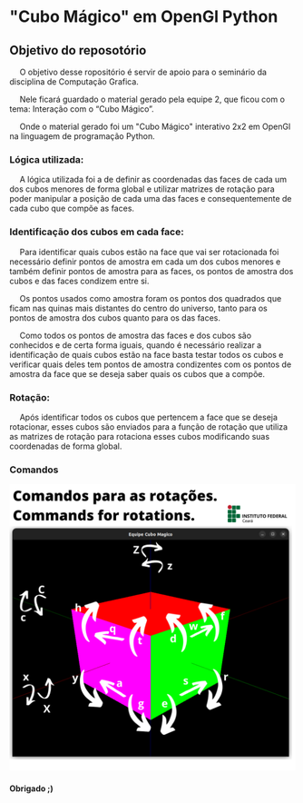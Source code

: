 # "Cubo Mágico" em OpenGl Python
## Objetivo do reposotório

&emsp;  O objetivo desse ropositório é servir de apoio para o seminário da disciplina de Computação Grafica.

&emsp;  Nele ficará guardado o material gerado pela equipe 2, que ficou com o tema: Interação com o “Cubo Mágico”.

&emsp;  Onde o material gerado foi um "Cubo Mágico" interativo 2x2 em OpenGl na linguagem de programação Python.



### Lógica utilizada:
&emsp;  A lógica utilizada foi a de definir as coordenadas das faces de cada um dos cubos
menores de forma global e utilizar matrizes de rotação para poder manipular a posição de cada uma
das faces e consequentemente de cada cubo que compõe as faces.

### Identificação dos cubos em cada face:
&emsp;  Para identificar quais cubos estão na face que vai ser
rotacionada foi necessário definir pontos de amostra em cada um dos cubos menores e também
definir pontos de amostra para as faces, os pontos de amostra dos cubos e das faces condizem entre
si.

&emsp;  Os pontos usados como amostra foram os pontos dos quadrados que ficam nas quinas mais distantes do centro do
universo, tanto para os pontos de amostra dos cubos quanto para os das faces.

&emsp;  Como todos os pontos de amostra das faces e dos cubos são conhecidos e de certa forma
iguais, quando é necessário realizar a identificação de quais cubos estão na face basta testar todos os
cubos e verificar quais deles tem pontos de amostra condizentes com os pontos de amostra da face
que se deseja saber quais os cubos que a compõe.


### Rotação: 
&emsp;  Após identificar todos os cubos que pertencem a face que se deseja rotacionar, esses cubos
são enviados para a função de rotação que utiliza as matrizes de rotação para rotaciona esses cubos
modificando suas coordenadas de forma global.

### Comandos

<img src="https://github.com/alanmarinho/CuboOpenGl/blob/master/comandos.png" alt="Comandos"/>

#### Obrigado ;)

